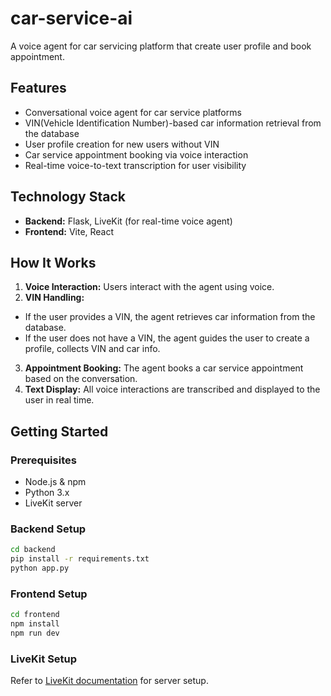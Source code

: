 # car-service-ai
A voice agent for car servicing platform that create user profile and book appointment.
## Features

- Conversational voice agent for car service platforms
- VIN(Vehicle Identification Number)-based car information retrieval from the database
- User profile creation for new users without VIN
- Car service appointment booking via voice interaction
- Real-time voice-to-text transcription for user visibility

## Technology Stack

- **Backend:** Flask, LiveKit (for real-time voice agent)
- **Frontend:** Vite, React

## How It Works

1. **Voice Interaction:** Users interact with the agent using voice.
2. **VIN Handling:**
  - If the user provides a VIN, the agent retrieves car information from the database.
  - If the user does not have a VIN, the agent guides the user to create a profile, collects VIN and car info.
3. **Appointment Booking:** The agent books a car service appointment based on the conversation.
4. **Text Display:** All voice interactions are transcribed and displayed to the user in real time.

## Getting Started

### Prerequisites

- Node.js & npm
- Python 3.x
- LiveKit server

### Backend Setup

```bash
cd backend
pip install -r requirements.txt
python app.py
```

### Frontend Setup

```bash
cd frontend
npm install
npm run dev
```

### LiveKit Setup

Refer to [LiveKit documentation](https://docs.livekit.io/) for server setup.

